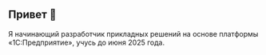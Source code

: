 ## Привет 👋
Я начинающий разработчик прикладных решений на основе платформы «1С:Предприятие», учусь до июня 2025 года.

<!---

Я начинающий разработчик прикладных решений на платформе «1С:Предприятие».

Моя цель — помогать людям и компаниям становиться полезнее, создавая системы учёта и планирования, которые делают их жизнь проще и осмысленнее. Я верю, что технологии и автоматизация — это ключ к улучшению качества жизни и достижению новых горизонтов, включая освоение других планет! 🚀

Мои принципы 🌟
- Не ищи идеальных условий, а создавай хорошее там, где находишься.
- Выполняй проекты, которые приносят пользу, а не тратят время или ухудшают жизнь.
- Постоянно учусь и развивайся, чтобы делать свою работу лучше. 

-->
